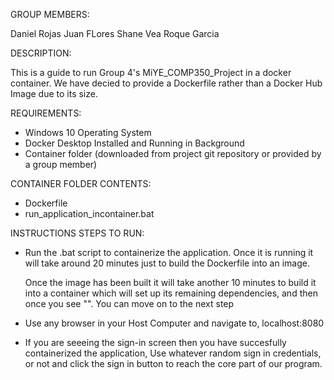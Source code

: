 GROUP MEMBERS:

Daniel Rojas
Juan FLores
Shane Vea
Roque Garcia



DESCRIPTION:
  
  This is a guide to run Group 4's MiYE_COMP350_Project in a docker container.
  We have decied to provide a Dockerfile rather than a Docker Hub Image due to its size.



REQUIREMENTS:

 - Windows 10 Operating System
 - Docker Desktop Installed and Running in Background
 - Container folder (downloaded from project git repository or provided by a group member)
     
     

CONTAINER FOLDER CONTENTS:
  
  + Dockerfile
  + run_application_incontainer.bat



INSTRUCTIONS STEPS TO RUN:

  * Run the .bat script to containerize the application. Once it is running it will take around
    20 minutes just to build the Dockerfile into an image. 

    Once the image has been built it will take another 10 minutes to build it into a container
    which will set up its remaining dependencies, and then once you see "". You can move on to
    the next step

  * Use any browser in your Host Computer and navigate to,  localhost:8080

  * If you are seeeing the sign-in screen then you have succesfully containerized the application,
    Use whatever random sign in credentials, or not and click the sign in button to reach the core
    part of our program.


